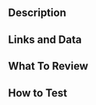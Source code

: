 ## Description
<!--
PR to add a new Kotlin sample _"SAMPLE_NAME"_ in `SAMPLE_CATEGORY` category.
-->
## Links and Data
<!--
Sample Epic: `runtime/kotlin/issues/ISSUE_NUMBER`
- a [vTest](https://runtime-kotlin.esri.com/view/all/job/vtest/job/sampleviewer/) Job for this PR has been run
  - [ ] link:
-->
## What To Review
<!--
-  Review the code to make sure it is easy to follow like other samples on Android
- `README.md` and `README.metadata.json` files
-->

## How to Test
<!--
Run the sample on the sample viewer or the repo.
-->

<!-- OPTIONAL
## To Discuss
-->

<!-- OPTIONAL
## Screenshots
-->
